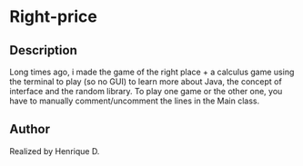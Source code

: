 # Right-price

## Description
Long times ago, i made the game of the right place + a calculus game using the terminal to play (so no GUI) to learn more about Java, the concept of interface and the random library.
To play one game or the other one, you have to manually comment/uncomment the lines in the Main class.


## Author
Realized by Henrique D.
